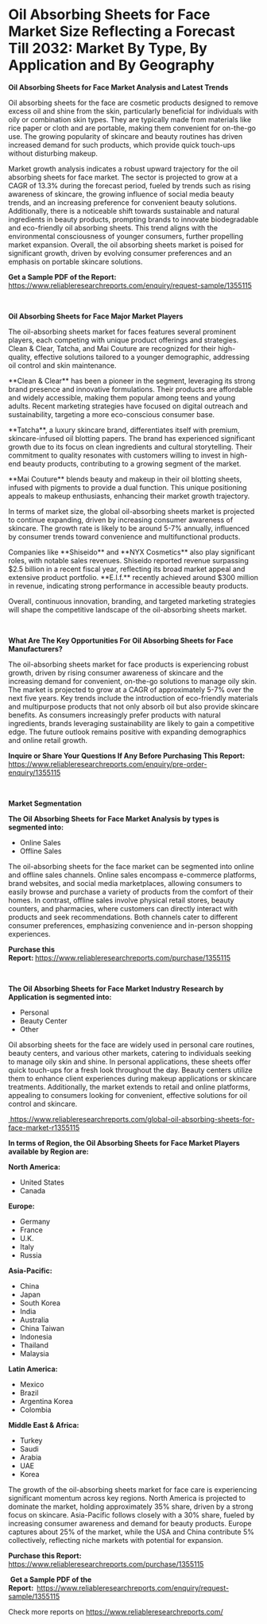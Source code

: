 <p><h1>Oil Absorbing Sheets for Face Market Size Reflecting a Forecast Till 2032: Market By Type, By Application and By Geography</h1></p><p><strong>Oil Absorbing Sheets for Face Market Analysis and Latest Trends</strong></p>
<p><p>Oil absorbing sheets for the face are cosmetic products designed to remove excess oil and shine from the skin, particularly beneficial for individuals with oily or combination skin types. They are typically made from materials like rice paper or cloth and are portable, making them convenient for on-the-go use. The growing popularity of skincare and beauty routines has driven increased demand for such products, which provide quick touch-ups without disturbing makeup.</p><p>Market growth analysis indicates a robust upward trajectory for the oil absorbing sheets for face market. The sector is projected to grow at a CAGR of 13.3% during the forecast period, fueled by trends such as rising awareness of skincare, the growing influence of social media beauty trends, and an increasing preference for convenient beauty solutions. Additionally, there is a noticeable shift towards sustainable and natural ingredients in beauty products, prompting brands to innovate biodegradable and eco-friendly oil absorbing sheets. This trend aligns with the environmental consciousness of younger consumers, further propelling market expansion. Overall, the oil absorbing sheets market is poised for significant growth, driven by evolving consumer preferences and an emphasis on portable skincare solutions.</p></p>
<p><strong>Get a Sample PDF of the Report:&nbsp;</strong> <a href="https://www.reliableresearchreports.com/enquiry/request-sample/1355115?utm_campaign=2119&utm_medium=2&utm_source=Github&utm_content=ia&utm_term=09022025&utm_id=oil-absorbing-sheets-for-face">https://www.reliableresearchreports.com/enquiry/request-sample/1355115</a></p>
<p>&nbsp;</p>
<p><strong>Oil Absorbing Sheets for Face Major Market Players</strong></p>
<p><p>The oil-absorbing sheets market for faces features several prominent players, each competing with unique product offerings and strategies. Clean & Clear, Tatcha, and Mai Couture are recognized for their high-quality, effective solutions tailored to a younger demographic, addressing oil control and skin maintenance.</p><p>**Clean & Clear** has been a pioneer in the segment, leveraging its strong brand presence and innovative formulations. Their products are affordable and widely accessible, making them popular among teens and young adults. Recent marketing strategies have focused on digital outreach and sustainability, targeting a more eco-conscious consumer base.</p><p>**Tatcha**, a luxury skincare brand, differentiates itself with premium, skincare-infused oil blotting papers. The brand has experienced significant growth due to its focus on clean ingredients and cultural storytelling. Their commitment to quality resonates with customers willing to invest in high-end beauty products, contributing to a growing segment of the market.</p><p>**Mai Couture** blends beauty and makeup in their oil blotting sheets, infused with pigments to provide a dual function. This unique positioning appeals to makeup enthusiasts, enhancing their market growth trajectory.</p><p>In terms of market size, the global oil-absorbing sheets market is projected to continue expanding, driven by increasing consumer awareness of skincare. The growth rate is likely to be around 5-7% annually, influenced by consumer trends toward convenience and multifunctional products. </p><p>Companies like **Shiseido** and **NYX Cosmetics** also play significant roles, with notable sales revenues. Shiseido reported revenue surpassing $2.5 billion in a recent fiscal year, reflecting its broad market appeal and extensive product portfolio. **E.l.f.** recently achieved around $300 million in revenue, indicating strong performance in accessible beauty products.</p><p>Overall, continuous innovation, branding, and targeted marketing strategies will shape the competitive landscape of the oil-absorbing sheets market.</p></p>
<p>&nbsp;</p>
<p><strong>What Are The Key Opportunities For Oil Absorbing Sheets for Face Manufacturers?</strong></p>
<p><p>The oil-absorbing sheets market for face products is experiencing robust growth, driven by rising consumer awareness of skincare and the increasing demand for convenient, on-the-go solutions to manage oily skin. The market is projected to grow at a CAGR of approximately 5-7% over the next five years. Key trends include the introduction of eco-friendly materials and multipurpose products that not only absorb oil but also provide skincare benefits. As consumers increasingly prefer products with natural ingredients, brands leveraging sustainability are likely to gain a competitive edge. The future outlook remains positive with expanding demographics and online retail growth.</p></p>
<p><strong>Inquire or Share Your Questions If Any Before Purchasing This Report:</strong> <a href="https://www.reliableresearchreports.com/enquiry/pre-order-enquiry/1355115?utm_campaign=2119&utm_medium=2&utm_source=Github&utm_content=ia&utm_term=09022025&utm_id=oil-absorbing-sheets-for-face">https://www.reliableresearchreports.com/enquiry/pre-order-enquiry/1355115</a></p>
<p>&nbsp;</p>
<p><strong>Market Segmentation</strong></p>
<p><strong>The Oil Absorbing Sheets for Face Market Analysis by types is segmented into:</strong></p>
<p><ul><li>Online Sales</li><li>Offline Sales</li></ul></p>
<p><p>The oil-absorbing sheets for the face market can be segmented into online and offline sales channels. Online sales encompass e-commerce platforms, brand websites, and social media marketplaces, allowing consumers to easily browse and purchase a variety of products from the comfort of their homes. In contrast, offline sales involve physical retail stores, beauty counters, and pharmacies, where customers can directly interact with products and seek recommendations. Both channels cater to different consumer preferences, emphasizing convenience and in-person shopping experiences.</p></p>
<p><strong>Purchase this Report:&nbsp;</strong><a href="https://www.reliableresearchreports.com/purchase/1355115?utm_campaign=2119&utm_medium=2&utm_source=Github&utm_content=ia&utm_term=09022025&utm_id=oil-absorbing-sheets-for-face">https://www.reliableresearchreports.com/purchase/1355115</a></p>
<p>&nbsp;</p>
<p><strong>The Oil Absorbing Sheets for Face Market Industry Research by Application is segmented into:</strong></p>
<p><ul><li>Personal</li><li>Beauty Center</li><li>Other</li></ul></p>
<p><p>Oil absorbing sheets for the face are widely used in personal care routines, beauty centers, and various other markets, catering to individuals seeking to manage oily skin and shine. In personal applications, these sheets offer quick touch-ups for a fresh look throughout the day. Beauty centers utilize them to enhance client experiences during makeup applications or skincare treatments. Additionally, the market extends to retail and online platforms, appealing to consumers looking for convenient, effective solutions for oil control and skincare.</p></p>
<p><a href="https://www.reliableresearchreports.com/global-oil-absorbing-sheets-for-face-market-r1355115?utm_campaign=2119&utm_medium=2&utm_source=Github&utm_content=ia&utm_term=09022025&utm_id=oil-absorbing-sheets-for-face">&nbsp;https://www.reliableresearchreports.com/global-oil-absorbing-sheets-for-face-market-r1355115</a></p>
<p><strong>In terms of Region, the Oil Absorbing Sheets for Face Market Players available by Region are:</strong></p>
<p>
    <p> <strong> North America: </strong>
        <ul>
            <li>United States</li>
            <li>Canada</li>
        </ul>
        </p> 
    <p> <strong> Europe: </strong>
        <ul>
            <li>Germany</li>
            <li>France</li>
            <li>U.K.</li>
            <li>Italy</li>
            <li>Russia</li>
        </ul>
        </p> 
    <p> <strong> Asia-Pacific: </strong>
        <ul>
            <li>China</li>
            <li>Japan</li>
            <li>South Korea</li>
            <li>India</li>
            <li>Australia</li>
            <li>China Taiwan</li>
            <li>Indonesia</li>
            <li>Thailand</li>
            <li>Malaysia</li>
        </ul>
        </p> 
    <p> <strong> Latin America: </strong>
        <ul>
            <li>Mexico</li>
            <li>Brazil</li>
            <li>Argentina Korea</li>
            <li>Colombia</li>
        </ul>
        </p> 
    <p> <strong> Middle East & Africa: </strong>
        <ul>
            <li>Turkey</li>
            <li>Saudi</li>
            <li>Arabia</li>
            <li>UAE</li>
            <li>Korea</li>
        </ul>
    </p>
    </p>
<p><p>The growth of the oil-absorbing sheets market for face care is experiencing significant momentum across key regions. North America is projected to dominate the market, holding approximately 35% share, driven by a strong focus on skincare. Asia-Pacific follows closely with a 30% share, fueled by increasing consumer awareness and demand for beauty products. Europe captures about 25% of the market, while the USA and China contribute 5% collectively, reflecting niche markets with potential for expansion.</p></p>
<p><strong>Purchase this Report: </strong><a href="https://www.reliableresearchreports.com/purchase/1355115?utm_campaign=2119&utm_medium=2&utm_source=Github&utm_content=ia&utm_term=09022025&utm_id=oil-absorbing-sheets-for-face">https://www.reliableresearchreports.com/purchase/1355115</a></p>
<p>&nbsp;<strong>Get a Sample PDF of the Report:&nbsp;&nbsp;</strong><a href="https://www.reliableresearchreports.com/enquiry/request-sample/1355115?utm_campaign=2119&utm_medium=2&utm_source=Github&utm_content=ia&utm_term=09022025&utm_id=oil-absorbing-sheets-for-face">https://www.reliableresearchreports.com/enquiry/request-sample/1355115</a></p>
<p><strong></strong></p>
<p>Check more reports on <a href="https://www.reliableresearchreports.com/?utm_campaign=2119&utm_medium=2&utm_source=Github&utm_content=ia&utm_term=09022025&utm_id=oil-absorbing-sheets-for-face">https://www.reliableresearchreports.com/</a></p>